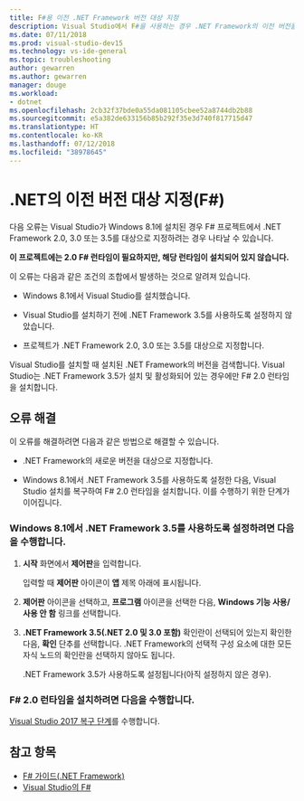 ```yaml
---
title: F#용 이전 .NET Framework 버전 대상 지정
description: Visual Studio에서 F#을 사용하는 경우 .NET Framework의 이전 버전을 대상으로 지정하는 방법을 알아봅니다.
ms.date: 07/11/2018
ms.prod: visual-studio-dev15
ms.technology: vs-ide-general
ms.topic: troubleshooting
author: gewarren
ms.author: gewarren
manager: douge
ms.workload:
- dotnet
ms.openlocfilehash: 2cb32f37bde0a55da081105cbee52a8744db2b88
ms.sourcegitcommit: e5a382de633156b85b292f35e3d740f817715d47
ms.translationtype: HT
ms.contentlocale: ko-KR
ms.lasthandoff: 07/12/2018
ms.locfileid: "38978645"
---
```

# <a name="target-older-versions-of-net-f"></a>.NET의 이전 버전 대상 지정(F#)

다음 오류는 Visual Studio가 Windows 8.1에 설치된 경우 F# 프로젝트에서 .NET Framework 2.0, 3.0 또는 3.5를 대상으로 지정하려는 경우 나타날 수 있습니다.

**이 프로젝트에는 2.0 F# 런타임이 필요하지만, 해당 런타임이 설치되어 있지 않습니다.**

이 오류는 다음과 같은 조건의 조합에서 발생하는 것으로 알려져 있습니다.

- Windows 8.1에서 Visual Studio를 설치했습니다.

- Visual Studio를 설치하기 전에 .NET Framework 3.5를 사용하도록 설정하지 않았습니다.

- 프로젝트가 .NET Framework 2.0, 3.0 또는 3.5를 대상으로 지정합니다.

Visual Studio를 설치할 때 설치된 .NET Framework의 버전을 검색합니다. Visual Studio는 .NET Framework 3.5가 설치 및 활성화되어 있는 경우에만 F# 2.0 런타임을 설치합니다.

## <a name="resolve-the-error"></a>오류 해결

이 오류를 해결하려면 다음과 같은 방법으로 해결할 수 있습니다.

- .NET Framework의 새로운 버전을 대상으로 지정합니다.

- Windows 8.1에서 .NET Framework 3.5를 사용하도록 설정한 다음, Visual Studio 설치를 복구하여 F# 2.0 런타임을 설치합니다. 이를 수행하기 위한 단계가 이어집니다.

### <a name="to-enable-the-net-framework-35-on-windows-81"></a>Windows 8.1에서 .NET Framework 3.5를 사용하도록 설정하려면 다음을 수행합니다.

1. **시작** 화면에서 **제어판**을 입력합니다.

   입력할 때 **제어판** 아이콘이 **앱** 제목 아래에 표시됩니다.

2. **제어판** 아이콘을 선택하고, **프로그램** 아이콘을 선택한 다음, **Windows 기능 사용/사용 안 함** 링크를 선택합니다.

3. **.NET Framework 3.5(.NET 2.0 및 3.0 포함)** 확인란이 선택되어 있는지 확인한 다음, **확인** 단추를 선택합니다. .NET Framework의 선택적 구성 요소에 대한 모든 자식 노드의 확인란을 선택하지 않아도 됩니다.

   .NET Framework 3.5가 사용하도록 설정됩니다(아직 설정하지 않은 경우).

### <a name="to-install-the-f-20-runtime"></a>F# 2.0 런타임을 설치하려면 다음을 수행합니다.

[Visual Studio 2017 복구 단계](../install/repair-visual-studio.md)를 수행합니다.

## <a name="see-also"></a>참고 항목

- [F# 가이드(.NET Framework)](/dotnet/fsharp/)
- [Visual Studio의 F#](fsharp-visual-studio.md)